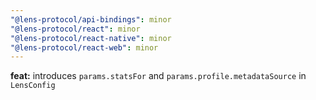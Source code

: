 ```yaml
---
"@lens-protocol/api-bindings": minor
"@lens-protocol/react": minor
"@lens-protocol/react-native": minor
"@lens-protocol/react-web": minor
---
```


**feat:** introduces `params.statsFor` and `params.profile.metadataSource` in `LensConfig`
